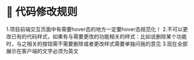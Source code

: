 # 🚨 代码修改规则
1.项目前端交互页面中有需要hover态的地方一定要hover态规范化！
2.不可以更改已有的代码样式，如果有与需要更改的功能相关的样式：比如说删除某个功能时，与之相关的按钮需不需要删除或者更改样式需要单独问我的意见
3.现在全部展示在客户端的文字必须为英文